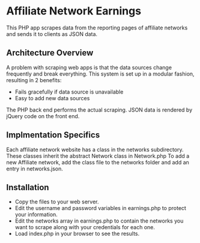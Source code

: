 # Affiliate Network Earnings
This PHP app scrapes data from the reporting pages of affiliate networks and sends it to clients as JSON data.

## Architecture Overview
A problem with scraping web apps is that the data sources change frequently and break everything. This system is set up in a modular fashion, resulting in 2 benefits:
* Fails gracefully if data source is unavailable
* Easy to add new data sources

The PHP back end performs the actual scraping. JSON data is rendered by jQuery code on the front end.

## Implmentation Specifics
Each affiliate network website has a class in the networks subdirectory. These classes inherit the abstract Network class in Network.php
To add a new Affiliate network, add the class file to the networks folder and add an entry in networks.json.

## Installation
* Copy the files to your web server.
* Edit the username and password variables in earnings.php to protect your information.
* Edit the networks array in earnings.php to contain the networks you want to scrape along with your credentials for each one.
* Load index.php in your browser to see the results.